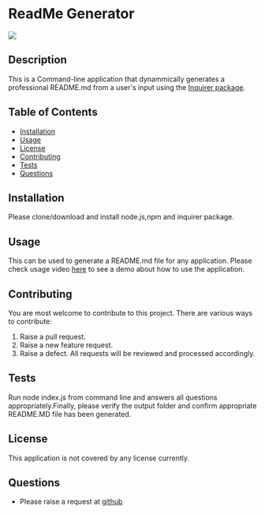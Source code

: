 # ReadMe Generator
[![](https://img.shields.io/badge/License-None-green)](#license)
## Description
This is a Command-line application that dynammically generates a professional README.md from a user's input using the [Inquirer package](https://www.npmjs.com/package/inquirer).
## Table of Contents
* [Installation](#installation)
* [Usage](#usage)
* [License](#license)
* [Contributing](#contributing)
* [Tests](#tests)
* [Questions](#questions)
## Installation
Please clone/download and install node.js,npm and inquirer package.
## Usage
This can be used to generate a README.md file for any application.
Please check usage video [here](https://drive.google.com/file/d/1rHbbRi2daaqHGgOK7qYox9uhE1nRD2yM/view) to see a demo about how to use the application.
## Contributing
You are most welcome to contribute to this project. There are various ways to contribute:
1. Raise a pull request.
2. Raise a new feature request.
3. Raise a defect.
All requests will be reviewed and processed accordingly.
## Tests
Run node index.js from command line and answers all questions appropriately.Finally, please verify the output folder and confirm appropriate README.MD file has been generated.
## License
This application is not covered by any license currently.
## Questions
* Please raise a request at [github](https://github.com/nitinmuk)